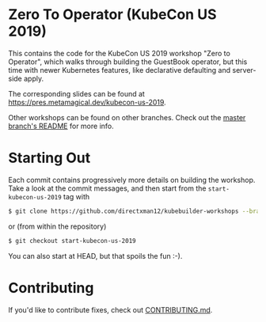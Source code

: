 # Zero To Operator (KubeCon US 2019)

This contains the code for the KubeCon US 2019 workshop "Zero to
Operator", which walks through building the GuestBook operator, but this
time with newer Kubernetes features, like declarative defaulting and
server-side apply.

The corresponding slides can be found at
https://pres.metamagical.dev/kubecon-us-2019.

Other workshops can be found on other branches.  Check out the [master
branch's
README](https://github.com/DirectXMan12/kubebuilder-workshops/blob/master/README.md)
for more info.

# Starting Out

Each commit contains progressively more details on building the workshop.
Take a look at the commit messages, and then start from the
`start-kubecon-us-2019` tag with

```bash
$ git clone https://github.com/directxman12/kubebuilder-workshops --branch start-kubecon-us-2019
```

or (from within the repository)

```bash
$ git checkout start-kubecon-us-2019
```

You can also start at HEAD, but that spoils the fun :-).

# Contributing

If you'd like to contribute fixes, check out
[CONTRIBUTING.md](CONTRIBUTING.md).
